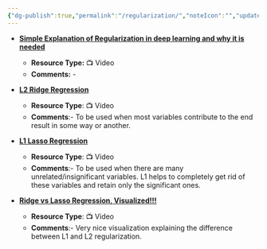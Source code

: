 ```yaml
---
{"dg-publish":true,"permalink":"/regularization/","noteIcon":"","updated":"2024-05-22T13:58:38.854+05:30"}
---
```



- [**Simple Explanation of Regularization in deep learning and why it is needed**](https://www.youtube.com/watch?v=CgbbvozFgXo)
    - **Resource Type:** 📺 Video
    - **Comments:** -

- [**L2 Ridge Regression**](https://www.youtube.com/watch?v=Q81RR3yKn30)
	- **Resource Type**: 📺 Video
	- **Comments**:- To be used when most variables contribute to the end result in some way or another.
	
-  [**L1 Lasso Regression**](https://www.youtube.com/watch?v=NGf0voTMlcs)
	- **Resource Type**: 📺 Video
	- **Comments**:- To be used when there are many unrelated/insignificant variables. L1 helps to completely get rid of these variables and retain only the significant ones.
	
- [**Ridge vs Lasso Regression, Visualized!!!**](https://www.youtube.com/watch?v=Xm2C_gTAl8c)
	- **Resource Type**: 📺 Video
	- **Comments**:- Very nice visualization explaining the difference between L1 and L2 regularization.